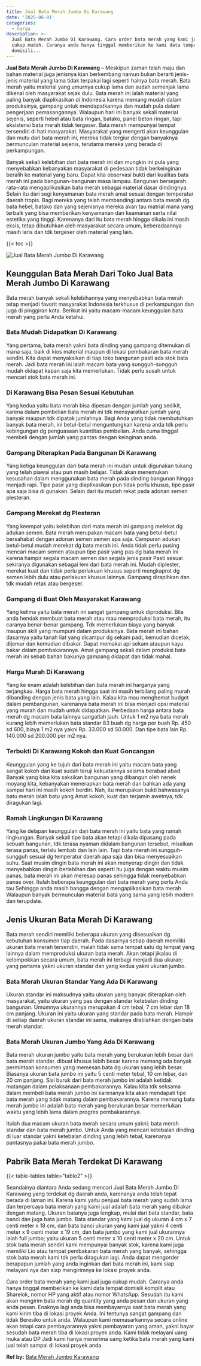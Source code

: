 ```yaml
---
title: Jual Bata Merah Jumbo Di Karawang
date: '2025-06-01'
categories:
  - harga
description: >-
  Jual Bata Merah Jumbo Di Karawang. Cara order bata merah yang kami jual juga
  cukup mudah. Caranya anda hanya tinggal memberikan ke kami data tempat
  domisili...
---
```


**Jual Bata Merah Jumbo Di Karawang** – Meskipun zaman telah maju dan bahan material juga jenisnya kian berkembang namun bukan berarti jenis-jenis material yang lama tidak terpakai lagi seperti halnya bata merah. Bata merah yaitu material yang umurnya cukup lama dan sudah semenjak lama dikenal oleh masyarakat sejak dulu. Bata merah ini ialah material yang paling banyak diaplikasikan di Indonesia karena memang mudah dalam produksinya, gampang untuk mendapatkannya dan mudah pula dalam pengerjaan pemasangannya. Walaupun hari ini banyak sekali material sejenis, seperti hebel atau bata ringan, batako, panel beton ringan, tapi eksistensi bata merah tidak tergeser. Bata merah mempunyai tempat tersendiri di hati masyarakat. Masyarakat yang mengerti akan keunggulan dan mutu dari bata merah ini, mereka tidak tergiur dengan banyaknya bermunculan material sejenis, terutama mereka yang berada di perkampungan.

Banyak sekali kelebihan dari bata merah ini dan mungkin ini pula yang menyebabkan kebanyakan masyarakat di pedesaan tidak berkeinginan beralih ke material yang baru. Dapat kita observasi bukti dari kualitas bata merah ini pada bangunan-bangunan masa lampau. Bangunan bersejarah rata-rata mengaplikasikan bata merah sebagai material dasar dindingnya. Selain itu dari segi kenyamanan bata merah amat sesuai dengan temperatur daerah tropis. Bagi mereka yang telah membandingi antara bata merah dg bata hebel, batako dan yang sejenisnya mereka akan tau matrial mana yang terbaik yang bisa memberikan kenyamanan dan keamanan serta nilai estetika yang tinggi. Karenanya dari itu bata merah hingga dikala ini masih eksis, tetap dibutuhkan oleh masyarakat secara umum, keberadaannya masih laris dan tdk tergeser oleh material yang lain.

{{< toc >}}

![Jual Bata Merah Jumbo Di Karawang](/images/jual-bata-merah-31.png)

## Keunggulan Bata Merah Dari Toko Jual Bata Merah Jumbo Di Karawang

Bata merah banyak sekali kelebihannya yang menyebabkan bata merah tetap menjadi favorit masyarakat Indonesia terkhusus di perkampungan dan juga di pinggiran kota. Berikut ini yaitu macam-macam keunggulan bata merah yang perlu Anda ketahui.

### Bata Mudah Didapatkan Di Karawang

Yang pertama, bata merah yakni bata dinding yang gampang ditemukan di mana saja, baik di kios material maupun di lokasi pembakaran bata merah sendiri. Kita dapat menyaksikan di tiap toko bangunan pasti ada stok bata merah. Jadi bata merah ini ialah macam bata yang sungguh-sungguh mudah didapat kapan saja kita memerlukan. Tidak perlu susah untuk mencari stok bata merah ini.

### Di Karawang Bisa Pesan Sesuai Kebutuhan

Yang kedua yaitu bata merah bisa dipesan dengan jumlah yang sedikit, karena dalam pembelian bata merah ini tdk mensyaratkan jumlah yang banyak maupun tdk dipatok jumlahnya. Bagi Anda yang tidak membutuhkan banyak bata merah, ini betul-betul menguntungkan karena anda tdk perlu kebingungan dg penguasaan kuantitas pembelian. Anda cuma tinggal membeli dengan jumlah yang pantas dengan keinginan anda.

### Gampang Diterapkan Pada Bangunan Di Karawang

Yang ketiga keunggulan dari bata merah ini mudah untuk digunakan tukang yang telah piawai atau pun masih belajar. Tidak akan menemukan kesusahan dalam menggunakan bata merah pada dinding bangunan hingga menjadi rapi. Tipe pasir yang diaplikasikan pun tidak perlu khusus, tipe pasir apa saja bisa di gunakan. Selain dari itu mudah rekat pada adonan semen plesteran.

### Gampang Merekat dg Plesteran

Yang keempat yaitu kelebihan dari mata merah ini gampang melekat dg adukan semen. Bata merah merupakan macam bata yang betul-betul bersahabat dengan adonan semen semen apa saja. Campuran adukan betul-betul mudah merekat dg bata merah ini. Anda tidak perlu pusing mencari macam semen ataupun tipe pasir yang pas dg bata merah ini karena hampir segala macam semen dan segala jenis pasir Pasti sesuai sekiranya digunakan sebagai lem dari bata merah ini. Mudah diplester, merekat kuat dan tidak perlu perlakuan khusus seperti mengkaprot dg semen lebih dulu atau perlakuan khusus lainnya. Gampang dirapihkan dan tdk mudah retak atau bergeser.

### Gampang di Buat Oleh Masyarakat Karawang

Yang kelima yaitu bata merah ini sangat gampang untuk diproduksi. Bila anda hendak membuat bata merah atau mau memproduksi bata merah, itu caranya benar-benar gampang. Tdk memerlukan biaya yang banyak maupun skill yang mumpuni dalam produksinya. Bata merah ini bahan dasarnya yaitu tanah liat yang dicampur dg sekam padi, kemudian dicetak, dijemur dan kemudian dibakar. Dapat memakai api sekam ataupun kayu bakar dalam pembakarannya. Amat gampang sekali dalam produksi bata merah ini sebab bahan bakunya gampang didapat dan tidak mahal.

### Harga Murah Di Karawang

Yang ke enam adalah kelebihan dari bata merah ini harganya yang terjangkau. Harga bata merah hingga saat ini masih terbilang paling murah dibanding dengan jenis bata yang lain. Kalau kita mau menghemat budget dalam pembangunan, karenanya bata merah ini bisa menjadi opsi material yang murah dan mudah untuk didapatkan. Perbedaan harga antara bata merah dg macam bata lainnya sangatlah jauh. Untuk 1 m2 nya bata merah kurang lebih memerlukan bata standar 83 buah dg harga per buah Rp. 450 sd 600, biaya 1 m2 nya yakni Rp. 33.000 sd 50.000. Dan tipe bata lain Rp. 140.000 sd 200.000 per m2 nya.

### Terbukti Di Karawang Kokoh dan Kuat Goncangan

Keunggulan yang ke tujuh dari bata merah ini yaitu macam bata yang sangat kokoh dan kuat sudah teruji kekuatannya selama berabad abad. Banyak yang bisa kita saksikan bangunan yang dibangun oleh nenek moyang kita, kebanyakan menerapkan bata merah dan bahkan ada yang sampai hari ini masih kokoh berdiri. Nah, itu merupakan bukti bahwasanya batu merah ialah batu yang Amat kokoh, kuat dan terjamin awetnya, tdk diragukan lagi.

### Ramah Lingkungan Di Karawang

Yang ke delapan keunggulan dari bata merah ini yaitu bata yang ramah lingkungan. Banyak sekali tipe bata akan tetapi dikala dipasang pada sebuah bangunan, tdk terasa nyaman didalam bangunan tersebut, misalkan terasa panas, terlalu lembab dan lain lain. Tapi bata merah ini sungguh-sungguh sesuai dg temperatur daerah apa saja dan bisa menyesuaikan suhu. Saat musim dingin bata merah ini akan menyerap dingin dan tidak menyebabkan dingin berlebihan dan seperti itu juga dengan waktu musim panas, bata merah ini akan meresap panas sehingga tidak menyebabkan panas over. Itulah beberapa keunggulan dari bata merah yang perlu Anda tau Sehingga anda masih bangga dengan mengaplikasikan bata merah Walaupun banyak bermunculan material bata yang sama yang lebih modern dan terupdate.

## Jenis Ukuran Bata Merah Di Karawang

Bata merah sendiri memiliki beberapa ukuran yang disesuaikan dg kebutuhan konsumen tiap daerah. Pada dasarnya setiap daerah memiliki ukuran bata merah tersendiri, malah tidak sama tempat satu dg tempat yang lainnya dalam memproduksi ukuran bata merah. Akan tetapi jikalau di kelompokkan secara umum, bata merah ini terbagi menjadi dua ukuran; yang pertama yakni ukuran standar dan yang kedua yakni ukuran jumbo.

### Bata Merah Ukuran Standar Yang Ada Di Karawang

Ukuran standar ini maksudnya yaitu ukuran yang banyak diterapkan oleh masyarakat, yaitu ukuran yang pas dengan standar ketebalan dinding bangunan. Umumnya ukurannya merupakan 4 cm tebal, 7 cm lebar dan 18 cm panjang. Ukuran ini yaitu ukuran yang standar pada bata merah. Hampir di setiap daerah ukuran standar ini sama, makanya diistilahkan dengan bata merah standar.

### Bata Merah Ukuran Jumbo Yang Ada Di Karawang

Bata merah ukuran jumbo yaitu bata merah yang berukuran lebih besar dari bata merah standar. dibuat khusus lebih besar karena memang ada banyak permintaan konsumen yang memesan bata dg ukuran yang lebih besar. Biasanya ukuran bata jumbo ini yaitu 5 centi meter tebal, 10 cm lebar, dan 20 cm panjang. Sisi buruk dari bata merah jumbo ini adalah ketidak matangan dalam pelaksanaan pembakarannya. Kalau kita tdk seksama dalam membeli bata merah jumbo ini karenanya kita akan mendapati tipe bata merah yang tidak matang dalam pembakarannya. Karena memang bata merah jumbo ini adalah bata merah yang berukuran besar memerlukan waktu yang lebih lama dalam progres pembakarannya.

Itulah dua macam ukuran bata merah secara umum yakni; bata merah standar dan bata merah jumbo. Untuk Anda yang mencari ketebalan dinding di luar standar yakni ketebalan dinding yang lebih tebal, karenanya pantasnya pakai bata merah jumbo.

## Pabrik Bata Merah Terdekat Di Karawang

{{< table-tables table="table2" >}}

Seandainya diantara Anda sedang mencari Jual Bata Merah Jumbo Di Karawang yang terdekat dg daerah anda, karenanya anda telah tepat berada di laman ini. Karena kami yaitu penjual bata merah yang sudah lama dan terpercaya bata merah yang kami jual adalah bata merah yang dibakar dengan matang. Ukuran batanya juga lengkap, mulai dari bata standar, bata banci dan juga bata jumbo. Bata standar yang kami jual dg ukuran 4 cm x 7 centi meter x 18 cm, dan bata banci ukuran yang kami jual yakni 4 centi meter x 9 centi meter x 19 cm, dan bata jumbo yang kami jual ukurannya ialah full jumbo; yaitu ukuran 5 centi meter x 10 centi meter x 20 cm. Untuk stok bata merah sendiri kami mempunyai banyak stok, karena kami juga memiliki Lio atau tempat pembakaran bata merah yang banyak, sehingga stok bata merah kami tdk perlu diragukan lagi. Anda dapat mengorder berapapun jumlah yang anda inginkan dari bata merah ini, kami siap melayani nya dan siap mengirimnya ke lokasi proyek anda.

Cara order bata merah yang kami jual juga cukup mudah. Caranya anda hanya tinggal memberikan ke kami data tempat domisili komplit atau Sharelok, nomor HP yang aktif atau nomor WhatsApp. Sesudah itu kami akan mengirim bata merah dg quantity yang anda pesan dan ukuran yang anda pesan. Enaknya lagi anda bisa membayarnya saat bata merah yang kami kirim tiba di lokasi proyek Anda. Ini tentunya sangat gampang dan tidak Beresiko untuk anda. Walaupun kami memasarkannya secara online akan tetapi cara pembayarannya yakni pembayaran yang aman, yakni bayar sesudah bata merah tiba di lokasi proyek anda. Kami tidak melayani uang muka atau DP Jadi kami hanya menerima uang ketika bata merah yang kami jual telah sampai di lokasi proyek anda.

**Ref by:** [Bata Merah Jumbo Karawang](https://id.wikipedia.org/wiki/Bata)
